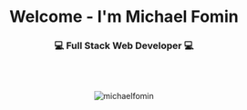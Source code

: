 <h1 align="center">Welcome - I'm Michael Fomin</h1>
<h3 align="center">💻 Full Stack Web Developer 💻</h3>
<br>
<br>
<p align="center"> <img src="https://komarev.com/ghpvc/?username=fominmike&label=Profile%20Visits&color=0e75b6&style=flat" alt="michaelfomin" /> </p>

<br>
<br>